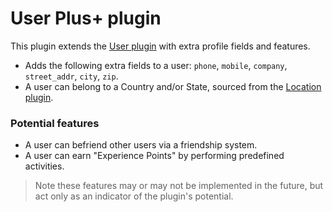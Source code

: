 # User Plus+ plugin

This plugin extends the [User plugin](https://github.com/wintercms/wn-user-plugin) with extra profile fields and features.

* Adds the following extra fields to a user: `phone`, `mobile`, `company`, `street_addr`, `city`, `zip`.
* A user can belong to a Country and/or State, sourced from the [Location plugin](https://github.com/wintercms/wn-location-plugin).

### Potential features

* A user can befriend other users via a friendship system.
* A user can earn "Experience Points" by performing predefined activities.

> Note these features may or may not be implemented in the future, but act only as an indicator of the plugin's potential.
